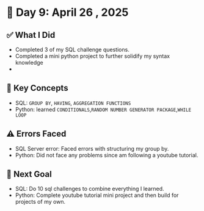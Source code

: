 # 📅 Day 9: April 26 , 2025

## ✅ What I Did

- Completed 3 of my SQL challenge questions.
- Completed a mini python project to further solidify my syntax knowledge
-

## 🧠 Key Concepts

- SQL: `GROUP BY`, `HAVING`, `AGGREGATION FUNCTIONS`
- Python: learned `CONDITIONALS`,`RANDOM NUMBER GENERATOR PACKAGE`,`WHILE LOOP`

## ⚠️ Errors Faced

- SQL Server error: Faced errors with structuring my group by.
- Python: Did not face any problems since am following a youtube tutorial.

## 🎯 Next Goal

- SQL: Do 10 sql challenges to combine everything I learned.
- Python: Complete youtube tutorial mini project and then build for projects of my own.
